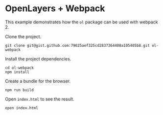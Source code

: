 # OpenLayers + Webpack

This example demonstrates how the `ol` package can be used with webpack 2.

Clone the project.

    git clone git@gist.github.com:79025aef325cd2837364400a105405b8.git ol-webpack

Install the project dependencies.

    cd ol-webpack
    npm install

Create a bundle for the browser.

    npm run build

Open `index.html` to see the result.

    open index.html
